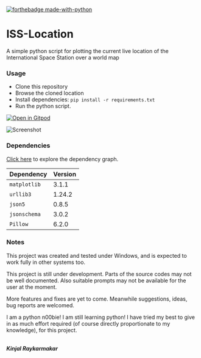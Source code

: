 [![forthebadge made-with-python](http://ForTheBadge.com/images/badges/made-with-python.svg)](https://www.python.org/)

# ISS-Location
A simple python script for plotting the current live location of the International Space Station over a world map

### Usage
* Clone this repository
* Browse the cloned location
* Install dependencies: ````pip install -r requirements.txt````
* Run the python script.

[![Open in Gitpod](https://gitpod.io/button/open-in-gitpod.svg)](https://gitpod.io/#https://github.com/Kinjalrk2k/ISS-Location)

![Screenshot](https://user-images.githubusercontent.com/34955854/70851930-b278bd00-1ec1-11ea-9a66-b93f541eab34.png)

### Dependencies
[Click here](https://github.com/Kinjalrk2k/ISS-Location/network/dependencies) to explore the dependency graph.

| Dependency | Version |
|------------|---------|
| ```matplotlib```  | 3.1.1  |
|````urllib3````| 1.24.2 |
| ```json5```  | 0.8.5  |
|````jsonschema````| 3.0.2 |
|````Pillow````|6.2.0|

### Notes
This project was created and tested under Windows, and is expected to work fully in other systems too.

This project is still under development. Parts of the source codes may not be well documented.
Also suitable prompts may not be available for the user at the moment.

More features and fixes are yet to come. Meanwhile suggestions, ideas, bug reports are welcomed.

I am a python n00bie! I am still learning python! I have tried my best to give in as much effort required (of course directly proportionate to my knowledge), for this project.

<br>***Kinjal Raykarmakar***
